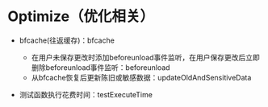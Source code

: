 # Optimize（优化相关）
- bfcache(往返缓存)：bfcache
	- 在用户未保存更改时添加beforeunload事件监听，在用户保存更改后立即删除beforeunload事件监听：beforeunload
	- 从bfcache恢复后更新陈旧或敏感数据：updateOldAndSensitiveData

- 测试函数执行花费时间：testExecuteTime
